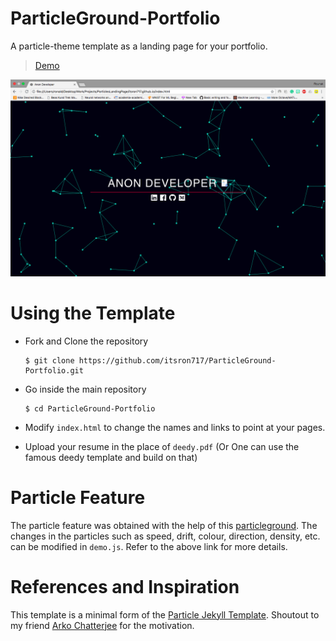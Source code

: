 # ParticleGround-Portfolio

A particle-theme template as a landing page for your portfolio.

> [Demo](https://landing-page--itsron717.repl.co/)

<img src="particle_demo/particle_demo.png"/>

# Using the Template

  - Fork and Clone the repository

    ```
    $ git clone https://github.com/itsron717/ParticleGround-Portfolio.git
    ```
 
  - Go inside the main repository
  
    ```
    $ cd ParticleGround-Portfolio
    ```
    
  - Modify `index.html` to change the names and links to point at your pages.
  
  - Upload your resume in the place of `deedy.pdf` (Or One can use the famous deedy template and build on that)
   
# Particle Feature

The particle feature was obtained with the help of this [particleground](https://github.com/jnicol/particleground). The changes in the particles such as speed, drift, colour, direction, density, etc. can be modified in `demo.js`. Refer to the above link for more details.


# References and Inspiration

This template is a minimal form of the [Particle Jekyll Template](https://github.com/nrandecker/particle). Shoutout to my friend [Arko Chatterjee](https://github.com/arkochatterjee) for the motivation. 

